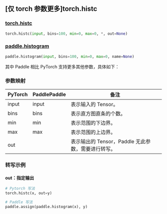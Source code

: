 ## [仅 torch 参数更多]torch.histc

### [torch.histc](https://pytorch.org/docs/1.13/generated/torch.histc.html#torch-histc)

```python
torch.histc(input, bins=100, min=0, max=0, *, out=None)
```

### [paddle.histogram](https://www.paddlepaddle.org.cn/documentation/docs/zh/api/paddle/histogram_cn.html#histogram)

```python
paddle.histogram(input, bins=100, min=0, max=0, name=None)
```

其中 Paddle 相比 PyTorch 支持更多其他参数，具体如下：

### 参数映射

| PyTorch | PaddlePaddle | 备注                                                |
| ------- | ------------ | --------------------------------------------------- |
| input   | input        | 表示输入的 Tensor。                                  |
| bins    | bins         | 表示直方图直条的个数。                              |
| min     | min          | 表示范围的下边界。                                  |
| max     | max          | 表示范围的上边界。                                  |
| out     |              | 表示输出的 Tensor，Paddle 无此参数，需要进行转写。 |

### 转写示例

#### out：指定输出

```python
# Pytorch 写法
torch.histc(x, out=y)

# Paddle 写法
paddle.assign(paddle.histogram(x), y)
```
